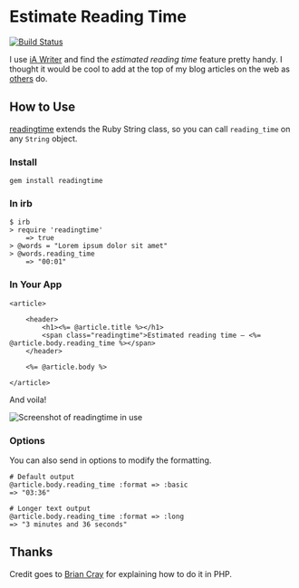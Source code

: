 # Estimate Reading Time

[![Build Status](https://secure.travis-ci.org/garethrees/readingtime.png)](http://travis-ci.org/garethrees/readingtime)


I use [iA Writer](http://iawriter.com "iA Writer") and find the *estimated reading time* feature pretty handy. I thought it would be cool to add at the top of my blog articles on the web as [others](http://nicepaul.com "The personal blog of @nicepaul") do.

## How to Use

[readingtime](http://github.com/garethrees/readingtime "Gem to estimate reading time") extends the Ruby String class, so you can call `reading_time` on any `String` object.

### Install

	gem install readingtime

### In irb

	$ irb
	> require 'readingtime'
		=> true
	> @words = "Lorem ipsum dolor sit amet"
	> @words.reading_time
		=> "00:01"

### In Your App

	<article>

		<header>
			<h1><%= @article.title %></h1>
			<span class="readingtime">Estimated reading time – <%= @article.body.reading_time %></span>
		</header>

		<%= @article.body %>

	</article>

And voila!

![Screenshot of readingtime in use](https://github-screenshots.s3.amazonaws.com/readingtime-view.png "Screenshot of readingtime in use")

### Options

You can also send in options to modify the formatting.

	# Default output
	@article.body.reading_time :format => :basic
	=> "03:36"
	
	# Longer text output
	@article.body.reading_time :format => :long
	=> "3 minutes and 36 seconds"

## Thanks

Credit goes to [Brian Cray](http://briancray.com/2010/04/09/estimated-reading-time-web-design "Brian Cray - Estimated Reading Time in Web Design") for explaining how to do it in PHP.